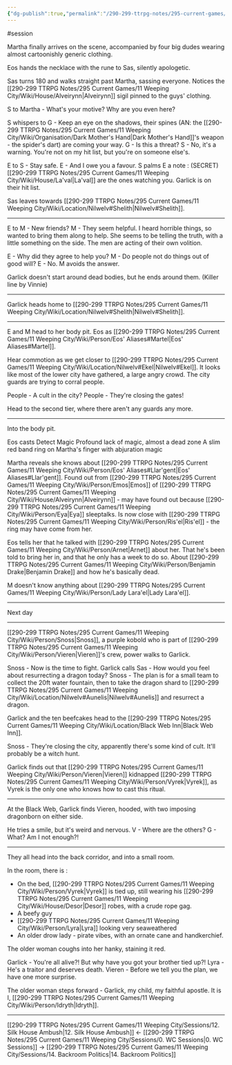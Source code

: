 ```yaml
---
{"dg-publish":true,"permalink":"/290-299-ttrpg-notes/295-current-games/11-weeping-city/sessions/13-secret-identities-galore/"}
---
```



#session 

Martha finally arrives on the scene, accompanied by four big dudes wearing almost cartoonishly generic clothing.

Eos hands the necklace with the rune to Sas, silently apologetic.

Sas turns 180 and walks straight past Martha, sassing everyone.
Notices the [[290-299 TTRPG Notes/295 Current Games/11 Weeping City/Wiki/House/Alveirynn\|Alveirynn]] sigil pinned to the guys' clothing.

S to Martha - What's your motive? Why are you even here?

S whispers to G - Keep an eye on the shadows, their spines (AN: the [[290-299 TTRPG Notes/295 Current Games/11 Weeping City/Wiki/Organisation/Dark Mother's Hand\|Dark Mother's Hand]]'s weapon - the spider's dart) are coming your way.
G - Is this a threat?
S - No, it's a warning. You're not on my hit list, but you're on someone else's.

E to S - Stay safe.
E - And I owe you a favour.
S palms E a note :
	(SECRET) [[290-299 TTRPG Notes/295 Current Games/11 Weeping City/Wiki/House/La'val\|La'val]] are the ones watching you. Garlick is on their hit list.

Sas leaves towards [[290-299 TTRPG Notes/295 Current Games/11 Weeping City/Wiki/Location/Nilwelv#Shelith\|Nilwelv#Shelith]].

---

E to M - New friends?
M - They seem helpful. I heard horrible things, so wanted to bring them along to help.
She seems to be telling the truth, with a little something on the side.
The men are acting of their own volition.

E - Why did they agree to help you?
M - Do people not do things out of good will?
E - No.
M avoids the answer.

Garlick doesn't start around dead bodies, but he ends around them. (Killer line by Vinnie)

---

Garlick heads home to [[290-299 TTRPG Notes/295 Current Games/11 Weeping City/Wiki/Location/Nilwelv#Shelith\|Nilwelv#Shelith]].

---

E and M head to her body pit.
Eos as [[290-299 TTRPG Notes/295 Current Games/11 Weeping City/Wiki/Person/Eos' Aliases#Martel\|Eos' Aliases#Martel]].

Hear commotion as we get closer to [[290-299 TTRPG Notes/295 Current Games/11 Weeping City/Wiki/Location/Nilwelv#Ekel\|Nilwelv#Ekel]]. 
It looks like most of the lower city have gathered, a large angry crowd. 
The city guards are trying to corral people.

People - A cult in the city? 
People - They're closing the gates!

Head to the second tier, where there aren't any guards any more.

---

Into the body pit.

Eos casts Detect Magic
	Profound lack of magic, almost a dead zone
	A slim red band ring on Martha's finger with abjuration magic

Martha reveals she knows about [[290-299 TTRPG Notes/295 Current Games/11 Weeping City/Wiki/Person/Eos' Aliases#Llar'gent\|Eos' Aliases#Llar'gent]].
	Found out from [[290-299 TTRPG Notes/295 Current Games/11 Weeping City/Wiki/Person/Emos\|Emos]] of [[290-299 TTRPG Notes/295 Current Games/11 Weeping City/Wiki/House/Alveirynn\|Alveirynn]] - may have found out because [[290-299 TTRPG Notes/295 Current Games/11 Weeping City/Wiki/Person/Eya\|Eya]] sleeptalks.
	Is now close with [[290-299 TTRPG Notes/295 Current Games/11 Weeping City/Wiki/Person/Ris'el\|Ris'el]] - the ring may have come from her.

Eos tells her that he talked with [[290-299 TTRPG Notes/295 Current Games/11 Weeping City/Wiki/Person/Arnet\|Arnet]] about her.
	That he's been told to bring her in, and that he only has a week to do so.
	About [[290-299 TTRPG Notes/295 Current Games/11 Weeping City/Wiki/Person/Benjamin Drake\|Benjamin Drake]] and how he's basically dead.

M doesn't know anything about [[290-299 TTRPG Notes/295 Current Games/11 Weeping City/Wiki/Person/Lady Lara'el\|Lady Lara'el]].

---

Next day

---

[[290-299 TTRPG Notes/295 Current Games/11 Weeping City/Wiki/Person/Snoss\|Snoss]], a purple kobold who is part of [[290-299 TTRPG Notes/295 Current Games/11 Weeping City/Wiki/Person/Vieren\|Vieren]]'s crew, power walks to Garlick.

Snoss - Now is the time to fight.
Garlick calls Sas - How would you feel about resurrecting a dragon today?
Snoss - The plan is for a small team to collect the 20ft water fountain, then to take the dragon shard to [[290-299 TTRPG Notes/295 Current Games/11 Weeping City/Wiki/Location/Nilwelv#Aunelis\|Nilwelv#Aunelis]] and resurrect a dragon.

Garlick and the ten beefcakes head to the [[290-299 TTRPG Notes/295 Current Games/11 Weeping City/Wiki/Location/Black Web Inn\|Black Web Inn]].

Snoss - They're closing the city, apparently there's some kind of cult. It'll probably be a witch hunt.

Garlick finds out that [[290-299 TTRPG Notes/295 Current Games/11 Weeping City/Wiki/Person/Vieren\|Vieren]] kidnapped [[290-299 TTRPG Notes/295 Current Games/11 Weeping City/Wiki/Person/Vyrek\|Vyrek]], as Vyrek is the only one who knows how to cast this ritual.

---

At the Black Web, Garlick finds Vieren, hooded, with two imposing dragonborn on either side.

He tries a smile, but it's weird and nervous.
V - Where are the others?
G - What? Am I not enough?!

---

They all head into the back corridor, and into a small room.

In the room, there is :
- On the bed, [[290-299 TTRPG Notes/295 Current Games/11 Weeping City/Wiki/Person/Vyrek\|Vyrek]] is tied up, still wearing his [[290-299 TTRPG Notes/295 Current Games/11 Weeping City/Wiki/House/Desor\|Desor]] robes, with a crude rope gag. 
- A beefy guy
- [[290-299 TTRPG Notes/295 Current Games/11 Weeping City/Wiki/Person/Lyra\|Lyra]] looking very seaweathered
- An older drow lady - pirate vibes, with an ornate cane and handkerchief. 

The older woman coughs into her hanky, staining it red.

Garlick - You're all alive?! But why have you got your brother tied up?!
Lyra - He's a traitor and deserves death.
Vieren - Before we tell you the plan, we have one more surprise.

The older woman steps forward - Garlick, my child, my faithful apostle. It is I, [[290-299 TTRPG Notes/295 Current Games/11 Weeping City/Wiki/Person/Idryth\|Idryth]]. 

---

[[290-299 TTRPG Notes/295 Current Games/11 Weeping City/Sessions/12. Silk House Ambush\|12. Silk House Ambush]] <- [[290-299 TTRPG Notes/295 Current Games/11 Weeping City/Sessions/0. WC Sessions\|0. WC Sessions]] -> [[290-299 TTRPG Notes/295 Current Games/11 Weeping City/Sessions/14. Backroom Politics\|14. Backroom Politics]]